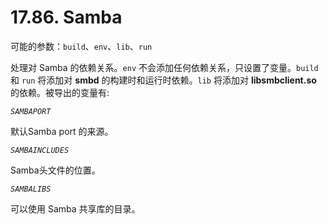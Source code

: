 # 17.86. Samba

可能的参数：`build`、`env`、`lib`、`run`

处理对 Samba 的依赖关系。`env` 不会添加任何依赖关系，只设置了变量。`build` 和 `run` 将添加对 **smbd** 的构建时和运行时依赖。`lib` 将添加对 **libsmbclient.so** 的依赖。被导出的变量有:

*`SAMBAPORT`*

默认Samba port 的来源。

*`SAMBAINCLUDES`*

Samba头文件的位置。

*`SAMBALIBS`*

可以使用 Samba 共享库的目录。

